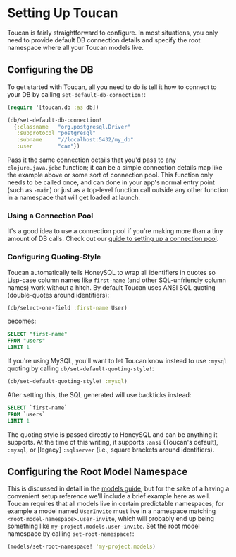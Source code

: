 # Setting Up Toucan

Toucan is fairly straightforward to configure. In most situations, you only need to provide default DB connection details
and specify the root namespace where all your Toucan models live.

## Configuring the DB

To get started with Toucan, all you need to do is tell it how to connect to your DB by calling `set-default-db-connection!`:

```clojure
(require '[toucan.db :as db])

(db/set-default-db-connection!
  {:classname   "org.postgresql.Driver"
   :subprotocol "postgresql"
   :subname     "//localhost:5432/my_db"
   :user        "cam"})
```

Pass it the same connection details that you'd pass to any `clojure.java.jdbc` function; it can be a simple connection details
map like the example above or some sort of connection pool. This function only needs to be called once, and can done in your app's normal
entry point (such as `-main`) or just as a top-level function call outside any other function in a namespace that will get loaded at launch.

### Using a Connection Pool

It's a good idea to use a connection pool if you're making more than a tiny amount of DB calls. Check out our [guide to
setting up a connection pool](connection-pools.md).


### Configuring Quoting-Style

Toucan automatically tells HoneySQL to wrap all identifiers in quotes so Lisp-case column names like `first-name` (and other
SQL-unfriendly column names) work without a hitch. By default Toucan uses ANSI SQL quoting (double-quotes around identifiers):

```clojure
(db/select-one-field :first-name User)
```

becomes:

```sql
SELECT "first-name"
FROM "users"
LIMIT 1
```

If you're using MySQL, you'll want to let Toucan know instead to use `:mysql` quoting by calling `db/set-default-quoting-style!`:

```clojure
(db/set-default-quoting-style! :mysql)
```

After setting this, the SQL generated will use backticks instead:
```sql
SELECT `first-name`
FROM `users`
LIMIT 1
```

The quoting style is passed directly to HoneySQL and can be anything it supports. At the time of this writing, it supports `:ansi`
(Toucan's default), `:mysql`, or [legacy] `:sqlserver` (i.e., square brackets around identifiers).


## Configuring the Root Model Namespace

This is discussed in detail in the [models guide](defining-models.md), but for the sake of a having a convenient setup reference
we'll include a brief example here as well. Toucan requires that all models live in certain predictable namespaces; for example
a model named `UserInvite` must live in a namespace matching `<root-model-namespace>.user-invite`, which will probably end up being
something like `my-project.models.user-invite`. Set the root model namespace by calling `set-root-namespace!`:

```clojure
(models/set-root-namespace! 'my-project.models)
```
